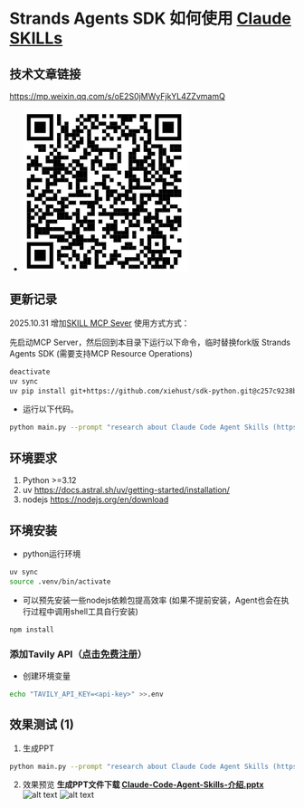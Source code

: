 # Strands Agents SDK 如何使用 [Claude SKILLs](https://github.com/anthropics/skills)

## 技术文章链接

https://mp.weixin.qq.com/s/oE2S0jMWyFjkYL4ZZvmamQ
- ![alt text](assets/wx.png)

## 更新记录
2025.10.31 增加[SKILL MCP Sever](../skills-mcp-server/README.md) 使用方式方式：

先启动MCP Server，然后回到本目录下运行以下命令，临时替换fork版 Strands Agents SDK (需要支持MCP Resource Operations)  
```bash
deactivate
uv sync
uv pip install git+https://github.com/xiehust/sdk-python.git@c257c9238b1fa81b12b598855b0b1ae3e95a6e11
```

- 运行以下代码。
```bash
python main.py --prompt "research about Claude Code Agent Skills (https://docs.claude.com/en/docs/claude-code/skills), and create a ppt in Chinese to introduce it, save it as pptx file in working directory."
```


## 环境要求
1. Python >=3.12
2. uv https://docs.astral.sh/uv/getting-started/installation/
3. nodejs https://nodejs.org/en/download

## 环境安装
- python运行环境
```bash
uv sync
source .venv/bin/activate
```

- 可以预先安装一些nodejs依赖包提高效率 (如果不提前安装，Agent也会在执行过程中调用shell工具自行安装)
```bash
npm install
```

### 添加Tavily API（[点击免费注册](https://docs.tavily.com/documentation/mcp)）
- 创建环境变量
```bash
echo "TAVILY_API_KEY=<api-key>" >>.env
```


## 效果测试 (1)
1. 生成PPT
```bash
python main.py --prompt "research about Claude Code Agent Skills (https://docs.claude.com/en/docs/claude-code/skills), and create a ppt in Chinese to introduce it, save it as pptx file in working directory."
```

2. 效果预览
**生成PPT文件下载 [Claude-Code-Agent-Skills-介绍.pptx](assets/Claude-Code-Agent-Skills-介绍.pptx)**
![alt text](assets/image.png)
![alt text](assets/image2.png)




